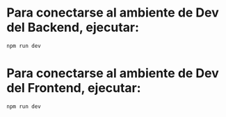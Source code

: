 # Para conectarse al ambiente de Dev del Backend, ejecutar:
    npm run dev

# Para conectarse al ambiente de Dev del Frontend, ejecutar:
    npm run dev
